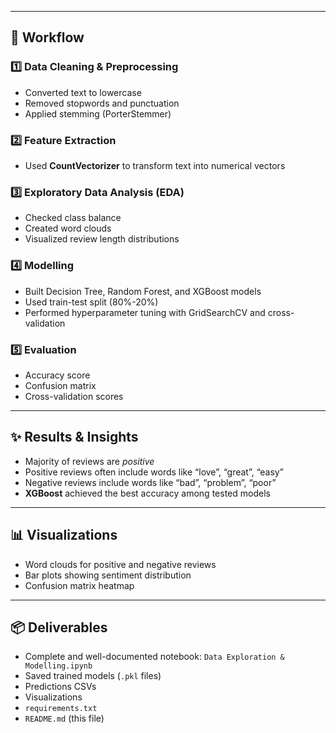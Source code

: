 
---

## 🧪 **Workflow**

### 1️⃣ Data Cleaning & Preprocessing
- Converted text to lowercase
- Removed stopwords and punctuation
- Applied stemming (PorterStemmer)

### 2️⃣ Feature Extraction
- Used **CountVectorizer** to transform text into numerical vectors

### 3️⃣ Exploratory Data Analysis (EDA)
- Checked class balance
- Created word clouds
- Visualized review length distributions

### 4️⃣ Modelling
- Built Decision Tree, Random Forest, and XGBoost models
- Used train-test split (80%-20%)
- Performed hyperparameter tuning with GridSearchCV and cross-validation

### 5️⃣ Evaluation
- Accuracy score
- Confusion matrix
- Cross-validation scores

---

## ✨ **Results & Insights**
- Majority of reviews are *positive*
- Positive reviews often include words like “love”, “great”, “easy”
- Negative reviews include words like “bad”, “problem”, “poor”
- **XGBoost** achieved the best accuracy among tested models

---

## 📊 **Visualizations**
- Word clouds for positive and negative reviews
- Bar plots showing sentiment distribution
- Confusion matrix heatmap

---

## 📦 **Deliverables**
- Complete and well-documented notebook: `Data Exploration & Modelling.ipynb`
- Saved trained models (`.pkl` files)
- Predictions CSVs
- Visualizations
- `requirements.txt`
- `README.md` (this file)


